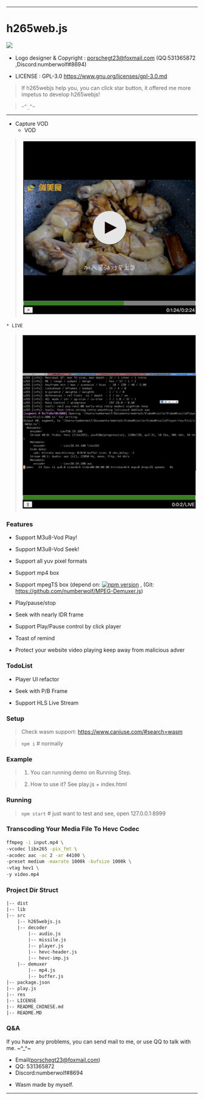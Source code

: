 --------------------------------------------------
# h265web.js

<img src="./res/logo@300x300.png" width="300px" />

* Logo designer & Copyright : porschegt23@foxmail.com (QQ:531365872 ,Discord:numberwolf#8694)

* LICENSE : GPL-3.0 https://www.gnu.org/licenses/gpl-3.0.md

> If h265webjs help you, you can click star button, it offered me more impetus to develop h265webjs!  

> `~^_^~`    



----------------------------------------

* Capture VOD
    * VOD
> <img src="./res/demo.png" width="600px" />

    * LIVE
> <img src="./res/demoLive.png" width="600px" />

### Features

* Support M3u8-Vod Play!

* Support M3u8-Vod Seek!

* Support all yuv pixel formats

* Support mp4 box

* Support mpegTS box (depend on: [![npm version](https://badge.fury.io/js/mpeg.js.svg)](https://www.npmjs.com/package/mpeg.js) , (Git: https://github.com/numberwolf/MPEG-Demuxer.js)

* Play/pause/stop

* Seek with nearly IDR frame

* Support Play/Pause control by click player

* Toast of remind

* Protect your website video playing keep away from malicious adver

### TodoList

* Player UI refactor

* Seek with P/B Frame

* Support HLS Live Stream

### Setup

> Check wasm support: https://www.caniuse.com/#search=wasm

> `npm i` # normally

### Example

> 1. You can running demo on Running Step.

> 2. How to use it? See play.js + index.html

### Running 

>`npm start` # just want to test and see, open 127.0.0.1:8999

### Transcoding Your Media File To Hevc Codec

```bash
ffmpeg -i input.mp4 \
-vcodec libx265 -pix_fmt \
-acodec aac -ac 2 -ar 44100 \
-preset medium -maxrate 1000k -bufsize 1000k \
-vtag hev1 \
-y video.mp4
```

### Project Dir Struct

```struct
|-- dist
|-- lib
|-- src
    |-- h265webjs.js
    |-- decoder
        |-- audio.js
        |-- missile.js
        |-- player.js
        |-- hevc-header.js
        |-- hevc-imp.js
    |-- demuxer
        |-- mp4.js
        |-- buffer.js
|-- package.json
|-- play.js
|-- res
|-- LICENSE
|-- README_CHINESE.md
|-- README.MD
```



### Q&A
If you have any problems, you can send mail to me, or use QQ to talk with me. ~^_^~

* Email(porschegt23@foxmail.com)
* QQ: 531365872
* Discord:numberwolf#8694

- Wasm made by myself.

----------------------------

